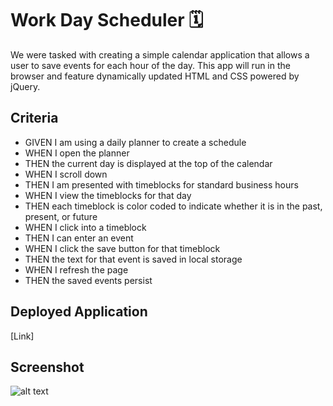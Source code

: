 # Work Day Scheduler 🗓️

We were tasked with creating a simple calendar application that allows a user to save events for each hour of the day. This app will run in the browser and feature dynamically updated HTML and CSS powered by jQuery.

## Criteria

* GIVEN I am using a daily planner to create a schedule
* WHEN I open the planner
* THEN the current day is displayed at the top of the calendar
* WHEN I scroll down
* THEN I am presented with timeblocks for standard business hours
* WHEN I view the timeblocks for that day
* THEN each timeblock is color coded to indicate whether it is in the past, present, or future
* WHEN I click into a timeblock
* THEN I can enter an event
* WHEN I click the save button for that timeblock
* THEN the text for that event is saved in local storage
* WHEN I refresh the page
* THEN the saved events persist

## Deployed Application

[Link]

## Screenshot

![alt text](.scheduler.png "Work Day Scheduler")